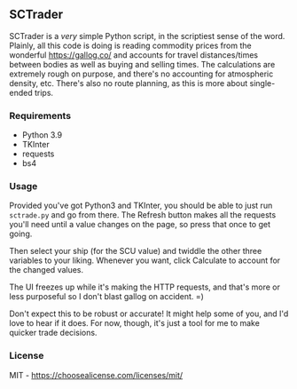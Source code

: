 ## SCTrader
SCTrader is a _very_ simple Python script, in the scriptiest sense of the word.
Plainly, all this code is doing is reading commodity prices from the wonderful
https://gallog.co/ and accounts for travel distances/times between bodies as
well as buying and selling times. The calculations are extremely rough on
purpose, and there's no accounting for atmospheric density, etc. There's also no
route planning, as this is more about single-ended trips.

### Requirements
* Python 3.9
* TKInter
* requests
* bs4

### Usage
Provided you've got Python3 and TKInter, you should be able to just run
`sctrade.py` and go from there. The Refresh button makes all the requests
you'll need until a value changes on the page, so press that once to get going.

Then select your ship (for the SCU value) and twiddle the other three variables
to your liking. Whenever you want, click Calculate to account for the changed
values.

The UI freezes up while it's making the HTTP requests, and that's more or less
purposeful so I don't blast gallog on accident. =)

Don't expect this to be robust or accurate! It might help some of you, and I'd
love to hear if it does. For now, though, it's just a tool for me to make
quicker trade decisions.

### License
MIT - https://choosealicense.com/licenses/mit/
